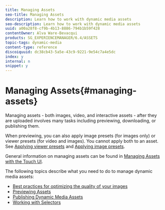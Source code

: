 ```yaml
---
title: Managing Assets
seo-title: Managing Assets
description: Learn how to work with dynamic media assets
seo-description: Learn how to work with dynamic media assets
uuid: a00a28f8-cf9b-4b13-8886-794b1b59f428
contentOwner: Alva Ware-Bevacqui
products: SG_EXPERIENCEMANAGER/6.4/ASSETS
topic-tags: dynamic-media
content-type: reference
discoiquuid: dc38cb43-5a5e-43c9-9221-9e54c7a4e5dc
index: y
internal: n
snippet: y
---
```


# Managing Assets{#managing-assets}

Managing assets - both images, video, and interactive assets - after they are uploaded involves many tasks including previewing, downloading, or publishing them.

When previewing, you can also apply image presets (for images only) or viewer presets (for video and images). You cannot apply both to an asset. See [Applying viewer presets](../../assets/using/viewer-presets.md) and [Applying image presets](../../assets/using/image-presets.md).

General information on managing assets can be found in [Managing Assets with the Touch UI](../../assets/using/managing-assets-touch-ui.md).

The following topics describe what you need to do to manage dynamic media assets:

<!--
Comment Type: annotation
Last Modified By: rbrough
Last Modified Date: 2018-12-10T15:51:55.221-0500
change to "cannot" RB: Fixed
-->

* [Best practices for optimizing the quality of your images](../../assets/using/best-practices-for-optimizing-the-quality-of-your-images.md)
* [Previewing Assets](../../assets/using/previewing-assets.md)
* [Publishing Dynamic Media Assets](../../assets/using/publishing-dynamicmedia-assets.md)
* [Working with Selectors](../../assets/using/working-with-selectors.md)

